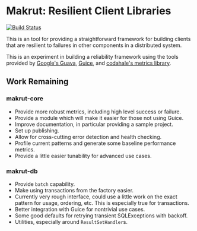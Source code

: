 Makrut: Resilient Client Libraries
=================================
[![Build Status](https://travis-ci.org/dclements/makrut.png)](https://travis-ci.org/dclements/makrut)

This is an tool for providing a straightforward framework for building clients that are resilient to failures in other components in a distributed system. 

This is an experiment in building a reliability framework using the tools provided by [Google's Guava](http://code.google.com/p/guava-libraries/), [Guice](http://code.google.com/p/google-guice/), and [codahale's metrics library](http://metrics.codahale.com). 

Work Remaining
--------------

### makrut-core

 * Provide more robust metrics, including high level success or failure.
 * Provide a module which will make it easier for those not using Guice. 
 * Improve documentation, in particular providing a sample project.
 * Set up publishing.
 * Allow for cross-cutting error detection and health checking. 
 * Profile current patterns and generate some baseline performance metrics.
 * Provide a little easier tunability for advanced use cases.

### makrut-db

 * Provide `batch` capability.
 * Make using transactions from the factory easier. 
 * Currently very rough interface, could use a little work on the exact pattern for usage, ordering, etc.  This is especially true for transactions. 
 * Better integration with Guice for nontrivial use cases.
 * Some good defaults for retrying transient SQLExceptions with backoff.
 * Utilities, especially around `ResultSetHandler`s.
